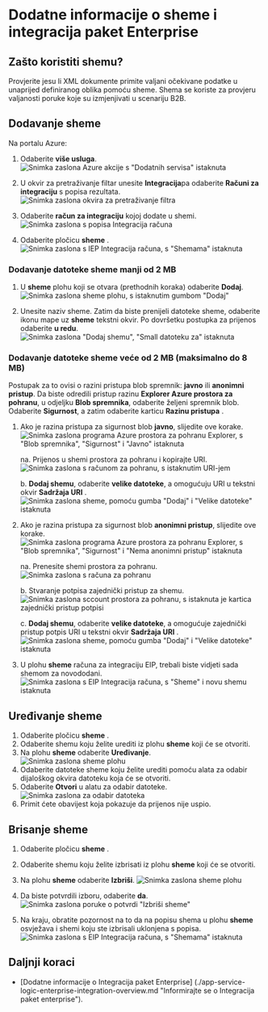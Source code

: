 <properties
    pageTitle="Pregled shema i integracija paket Enterprise | Microsoft Azure"
    description="Saznajte kako pomoću sheme s aplikacijama paket Enterprise integracije i logika"
    services="logic-apps"
    documentationCenter=".net,nodejs,java"
    authors="msftman"
    manager="erikre"
    editor="cgronlun"/>

<tags
    ms.service="logic-apps"
    ms.workload="integration"
    ms.tgt_pltfrm="na"
    ms.devlang="na"
    ms.topic="article"
    ms.date="07/29/2016"
    ms.author="deonhe"/>

# <a name="learn-about-schemas-and-the-enterprise-integration-pack"></a>Dodatne informacije o sheme i integracija paket Enterprise  

## <a name="why-use-a-schema"></a>Zašto koristiti shemu?
Provjerite jesu li XML dokumente primite valjani očekivane podatke u unaprijed definiranog oblika pomoću sheme. Shema se koriste za provjeru valjanosti poruke koje su izmjenjivati u scenariju B2B.

## <a name="add-a-schema"></a>Dodavanje sheme
Na portalu Azure:  

1. Odaberite **više usluga**.  
![Snimka zaslona Azure akcije s "Dodatnih servisa" istaknuta](./media/app-service-logic-enterprise-integration-overview/overview-11.png)    

2. U okvir za pretraživanje filtar unesite **Integracija**pa odaberite **Računi za integraciju** s popisa rezultata.     
![Snimka zaslona okvira za pretraživanje filtra](./media/app-service-logic-enterprise-integration-overview/overview-21.png)  
3. Odaberite **račun za integraciju** kojoj dodate u shemi.    
![Snimka zaslona s popisa Integracija računa](./media/app-service-logic-enterprise-integration-overview/overview-31.png)  

4. Odaberite pločicu **sheme** .  
![Snimka zaslona s IEP Integracija računa, s "Shemama" istaknuta](./media/app-service-logic-enterprise-integration-schemas/schema-11.png)  

### <a name="add-a-schema-file-less-than-2-mb"></a>Dodavanje datoteke sheme manji od 2 MB  

1. U **sheme** plohu koji se otvara (prethodnih koraka) odaberite **Dodaj**.  
![Snimka zaslona sheme plohu, s istaknutim gumbom "Dodaj"](./media/app-service-logic-enterprise-integration-schemas/schema-21.png)  

2. Unesite naziv sheme. Zatim da biste prenijeli datoteke sheme, odaberite ikonu mape uz **sheme** tekstni okvir. Po dovršetku postupka za prijenos odaberite **u redu**.    
![Snimka zaslona "Dodaj shemu", "Small datoteku za" istaknuta](./media/app-service-logic-enterprise-integration-schemas/schema-31.png)  

### <a name="add-a-schema-file-larger-than-2-mb-up-to-a-maximum-of-8-mb"></a>Dodavanje datoteke sheme veće od 2 MB (maksimalno do 8 MB)  

Postupak za to ovisi o razini pristupa blob spremnik: **javno** ili **anonimni pristup**. Da biste odredili pristup razinu **Explorer Azure prostora za pohranu**, u odjeljku **Blob spremnika**, odaberite željeni spremnik blob. Odaberite **Sigurnost**, a zatim odaberite karticu **Razinu pristupa** .

1. Ako je razina pristupa za sigurnost blob **javno**, slijedite ove korake.  
  ![Snimka zaslona programa Azure prostora za pohranu Explorer, s "Blob spremnika", "Sigurnost" i "Javno" istaknuta](./media/app-service-logic-enterprise-integration-schemas/blob-public.png)  

    na. Prijenos u shemi prostora za pohranu i kopirajte URI.  
    ![Snimka zaslona s računom za pohranu, s istaknutim URI-jem](./media/app-service-logic-enterprise-integration-schemas/schema-blob.png)  

    b. **Dodaj shemu**, odaberite **velike datoteke**, a omogućuju URI u tekstni okvir **Sadržaja URI** .  
    ![Snimka zaslona sheme, pomoću gumba "Dodaj" i "Velike datoteke" istaknuta](./media/app-service-logic-enterprise-integration-schemas/schema-largefile.png)  

2. Ako je razina pristupa za sigurnost blob **anonimni pristup**, slijedite ove korake.  
  ![Snimka zaslona programa Azure prostora za pohranu Explorer, s "Blob spremnika", "Sigurnost" i "Nema anonimni pristup" istaknuta](./media/app-service-logic-enterprise-integration-schemas/blob-1.png)  

    na. Prenesite shemi prostora za pohranu.  
    ![Snimka zaslona s računa za pohranu](./media/app-service-logic-enterprise-integration-schemas/blob-3.png)

    b. Stvaranje potpisa zajednički pristup za shemu.  
    ![Snimka zaslona sccount prostora za pohranu, s istaknuta je kartica zajednički pristup potpisi](./media/app-service-logic-enterprise-integration-schemas/blob-2.png)

    c. **Dodaj shemu**, odaberite **velike datoteke**, a omogućuje zajednički pristup potpis URI u tekstni okvir **Sadržaja URI** .  
    ![Snimka zaslona sheme, pomoću gumba "Dodaj" i "Velike datoteke" istaknuta](./media/app-service-logic-enterprise-integration-schemas/schema-largefile.png)  

3. U plohu **sheme** računa za integraciju EIP, trebali biste vidjeti sada shemom za novododani.  
![Snimka zaslona s EIP Integracija računa, s "Sheme" i novu shemu istaknuta](./media/app-service-logic-enterprise-integration-schemas/schema-41.png)
  

## <a name="edit-schemas"></a>Uređivanje sheme
1. Odaberite pločicu **sheme** .  
2. Odaberite shemu koju želite urediti iz plohu **sheme** koji će se otvoriti.
3. Na plohu **sheme** odaberite **Uređivanje**.  
![Snimka zaslona sheme plohu](./media/app-service-logic-enterprise-integration-schemas/edit-12.png)    
4. Odaberite datoteke sheme koju želite urediti pomoću alata za odabir dijaloškog okvira datoteku koja će se otvoriti.
5. Odaberite **Otvori** u alatu za odabir datoteke.  
![Snimka zaslona za odabir datoteka](./media/app-service-logic-enterprise-integration-schemas/edit-31.png)  
6. Primit ćete obavijest koja pokazuje da prijenos nije uspio.  

## <a name="delete-schemas"></a>Brisanje sheme
1. Odaberite pločicu **sheme** .  
2. Odaberite shemu koju želite izbrisati iz plohu **sheme** koji će se otvoriti.  
3. Na plohu **sheme** odaberite **Izbriši**.
![Snimka zaslona sheme plohu](./media/app-service-logic-enterprise-integration-schemas/delete-12.png)  

4. Da biste potvrdili izboru, odaberite **da**.  
![Snimka zaslona poruke o potvrdi "Izbriši sheme"](./media/app-service-logic-enterprise-integration-schemas/delete-21.png)  
5. Na kraju, obratite pozornost na to da na popisu shema u plohu **sheme** osvježava i shemi koju ste izbrisali uklonjena s popisa.  
![Snimka zaslona s EIP Integracija računa, s "Shemama" istaknuta](./media/app-service-logic-enterprise-integration-schemas/delete-31.png)    

## <a name="next-steps"></a>Daljnji koraci

- [Dodatne informacije o Integracija paket Enterprise] (./app-service-logic-enterprise-integration-overview.md "Informirajte se o Integracija paket enterprise").  
